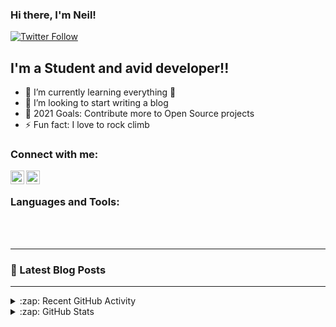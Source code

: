 ### Hi there, I'm Neil! 

[![Twitter Follow](https://img.shields.io/twitter/follow/neil_sriv?color=1DA1F2&logo=twitter&style=for-the-badge)](https://twitter.com/intent/follow?original_referer=https://github.com/neil-sriv&screen_name=neil_sriv)

## I'm a Student and avid developer!!


- 🌱 I’m currently learning everything 🤣
- 👯 I’m looking to start writing a blog
- 🥅 2021 Goals: Contribute more to Open Source projects
- ⚡ Fun fact: I love to rock climb

### Connect with me:



[<img align="left" alt="neil-sriv | Twitter" width="22px" src="https://cdn.jsdelivr.net/npm/simple-icons@v3/icons/twitter.svg" />](https://twitter.com/intent/follow?original_referer=https://github.com/neil-sriv&screen_name=neil_sriv)
[<img align="left" alt="neil-sriv | LinkedIn" width="22px" src="https://cdn.jsdelivr.net/npm/simple-icons@v3/icons/linkedin.svg" />](https://linkedin.com/in/neil-srivastava)

<br />

### Languages and Tools:

<br />
<br />

---

### 📕 Latest Blog Posts

<!-- BLOG-POST-LIST:START -->
<!-- BLOG-POST-LIST:END -->

---

<details>
  <summary>:zap: Recent GitHub Activity</summary>
  
<!--START_SECTION:activity-->
<!--END_SECTION:activity-->

</details>

<details>
  <summary>:zap: GitHub Stats</summary>

  <img align="left" alt="neil-sriv's GitHub Stats" src="https://github-readme-stats.codestackr.vercel.app/api?username=codeSTACKr&show_icons=true&hide_border=true" />

</details>
